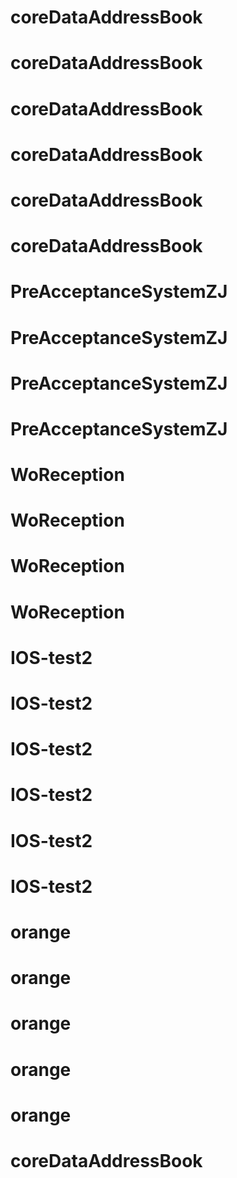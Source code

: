 # coreDataAddressBook
# coreDataAddressBook
# coreDataAddressBook
# coreDataAddressBook
# coreDataAddressBook
# coreDataAddressBook
# PreAcceptanceSystemZJ
# PreAcceptanceSystemZJ
# PreAcceptanceSystemZJ
# PreAcceptanceSystemZJ
# WoReception
# WoReception
# WoReception
# WoReception
# IOS-test2
# IOS-test2
# IOS-test2
# IOS-test2
# IOS-test2
# IOS-test2
# orange
# orange
# orange
# orange
# orange
# coreDataAddressBook
